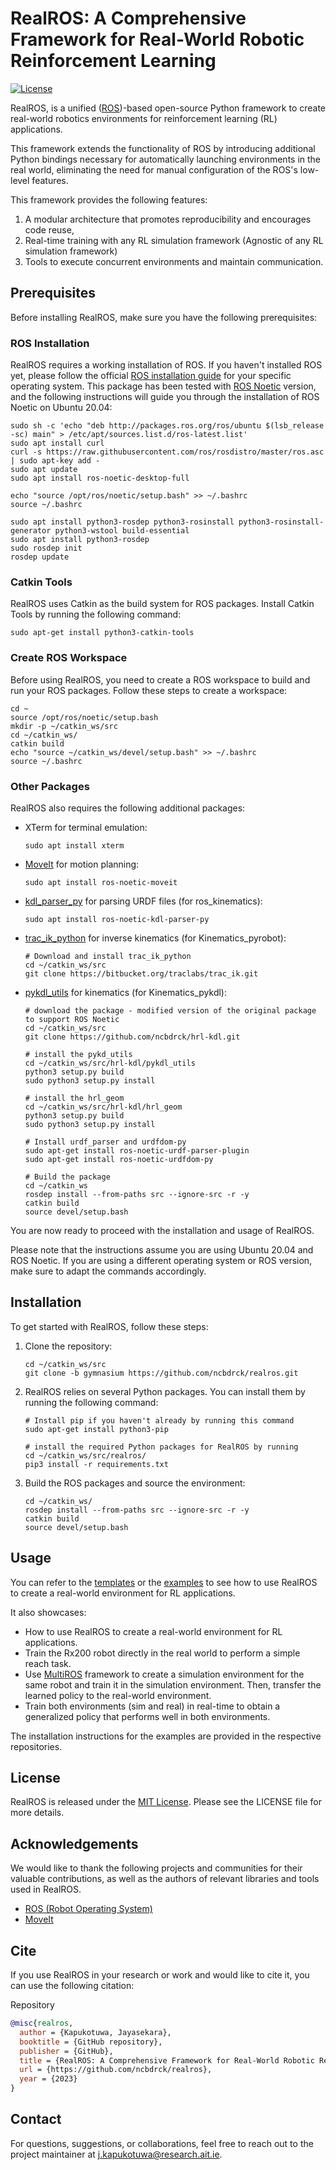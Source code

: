 # RealROS: A Comprehensive Framework for Real-World Robotic Reinforcement Learning

[![License](https://img.shields.io/badge/License-MIT-blue.svg)](https://opensource.org/licenses/MIT)

RealROS, is a unified ([ROS](http://wiki.ros.org/))-based open-source Python framework to create real-world robotics environments for reinforcement learning (RL) applications.

This framework extends the functionality of ROS by introducing additional Python bindings necessary for automatically launching environments in the real world, eliminating the need for manual configuration of the ROS's low-level features.

This framework provides the following features:
 1. A modular architecture that promotes reproducibility and encourages code reuse, 
 2. Real-time training with any RL simulation framework (Agnostic of any RL simulation framework) 
 3. Tools to execute concurrent environments and maintain communication.

## Prerequisites

Before installing RealROS, make sure you have the following prerequisites:

### ROS Installation

RealROS requires a working installation of ROS. If you haven't installed ROS yet, please follow the official [ROS installation guide](http://wiki.ros.org/ROS/Installation) for your specific operating system. This package has been tested with [ROS Noetic](http://wiki.ros.org/noetic) version, and the following instructions will guide you through the installation of ROS Noetic on Ubuntu 20.04:
```shell
sudo sh -c 'echo "deb http://packages.ros.org/ros/ubuntu $(lsb_release -sc) main" > /etc/apt/sources.list.d/ros-latest.list'
sudo apt install curl
curl -s https://raw.githubusercontent.com/ros/rosdistro/master/ros.asc | sudo apt-key add -
sudo apt update
sudo apt install ros-noetic-desktop-full

echo "source /opt/ros/noetic/setup.bash" >> ~/.bashrc
source ~/.bashrc

sudo apt install python3-rosdep python3-rosinstall python3-rosinstall-generator python3-wstool build-essential
sudo apt install python3-rosdep
sudo rosdep init
rosdep update
```
### Catkin Tools
RealROS uses Catkin as the build system for ROS packages. Install Catkin Tools by running the following command:
```shell
sudo apt-get install python3-catkin-tools
```

### Create ROS Workspace
Before using RealROS, you need to create a ROS workspace to build and run your ROS packages. Follow these steps to create a workspace:
```shell
cd ~
source /opt/ros/noetic/setup.bash
mkdir -p ~/catkin_ws/src
cd ~/catkin_ws/
catkin build
echo "source ~/catkin_ws/devel/setup.bash" >> ~/.bashrc
source ~/.bashrc
```

### Other Packages 
RealROS also requires the following additional packages:
- XTerm for terminal emulation:
    ```shell
    sudo apt install xterm
    ```
- [MoveIt](https://moveit.ros.org/) for motion planning:
    ```shell
    sudo apt install ros-noetic-moveit
    ```
- [kdl_parser_py](http://wiki.ros.org/kdl_parser_py) for parsing URDF files (for ros_kinematics):
    ```shell
    sudo apt install ros-noetic-kdl-parser-py
    ```
- [trac_ik_python](http://wiki.ros.org/trac_ik_python) for inverse kinematics (for Kinematics_pyrobot):
    ```shell
  # Download and install trac_ik_python
    cd ~/catkin_ws/src
    git clone https://bitbucket.org/traclabs/trac_ik.git
    ```
- [pykdl_utils](http://wiki.ros.org/pykdl_utils) for kinematics (for Kinematics_pykdl):
    ```shell
    # download the package - modified version of the original package to support ROS Noetic
    cd ~/catkin_ws/src
    git clone https://github.com/ncbdrck/hrl-kdl.git
  
    # install the pykd_utils
    cd ~/catkin_ws/src/hrl-kdl/pykdl_utils
    python3 setup.py build
    sudo python3 setup.py install
  
    # install the hrl_geom
    cd ~/catkin_ws/src/hrl-kdl/hrl_geom
    python3 setup.py build
    sudo python3 setup.py install
    
  # Install urdf_parser and urdfdom-py
    sudo apt-get install ros-noetic-urdf-parser-plugin
    sudo apt-get install ros-noetic-urdfdom-py
    
    # Build the package
    cd ~/catkin_ws
    rosdep install --from-paths src --ignore-src -r -y
    catkin build
    source devel/setup.bash
  ```

You are now ready to proceed with the installation and usage of RealROS.

Please note that the instructions assume you are using Ubuntu 20.04 and ROS Noetic. If you are using a different operating system or ROS version, make sure to adapt the commands accordingly.

## Installation

To get started with RealROS, follow these steps:

1. Clone the repository:
    ```shell
    cd ~/catkin_ws/src
    git clone -b gymnasium https://github.com/ncbdrck/realros.git
    ```

2. RealROS relies on several Python packages. You can install them by running the following command:

    ```shell
    # Install pip if you haven't already by running this command
    sudo apt-get install python3-pip

    # install the required Python packages for RealROS by running
    cd ~/catkin_ws/src/realros/
    pip3 install -r requirements.txt
    ```
3. Build the ROS packages and source the environment:
    ```shell
   cd ~/catkin_ws/
   rosdep install --from-paths src --ignore-src -r -y
   catkin build
   source devel/setup.bash
    ```
   
## Usage

You can refer to the [templates](https://github.com/ncbdrck/realros/tree/main/src/realros/templates) or the [examples](https://github.com/ncbdrck/reactorx200_ros_reacher) to see how to use RealROS to create a real-world environment for RL applications.

It also showcases:
- How to use RealROS to create a real-world environment for RL applications.
- Train the Rx200 robot directly in the real world to perform a simple reach task.
- Use [MultiROS](https://github.com/ncbdrck/multiros) framework to create a simulation environment for the same robot and train it in the simulation environment. Then, transfer the learned policy to the real-world environment.
- Train both environments (sim and real) in real-time to obtain a generalized policy that performs well in both environments.

The installation instructions for the examples are provided in the respective repositories.

## License

RealROS is released under the [MIT License](https://opensource.org/licenses/MIT). Please see the LICENSE file for more details.

## Acknowledgements

We would like to thank the following projects and communities for their valuable contributions, as well as the authors of relevant libraries and tools used in RealROS.
- [ROS (Robot Operating System)](https://www.ros.org/)
- [MoveIt](https://moveit.ros.org/)


## Cite

If you use RealROS in your research or work and would like to cite it, you can use the following citation:

Repository
```bibtex
@misc{realros,
  author = {Kapukotuwa, Jayasekara},
  booktitle = {GitHub repository},
  publisher = {GitHub},
  title = {RealROS: A Comprehensive Framework for Real-World Robotic Reinforcement Learning},
  url = {https://github.com/ncbdrck/realros},
  year = {2023}
}
```

## Contact

For questions, suggestions, or collaborations, feel free to reach out to the project maintainer at [j.kapukotuwa@research.ait.ie](mailto:j.kapukotuwa@research.ait.ie).
